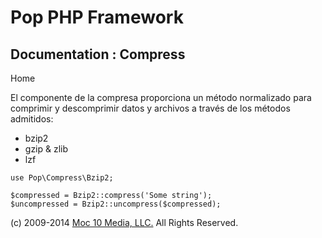Pop PHP Framework
=================

Documentation : Compress
------------------------

Home

El componente de la compresa proporciona un método normalizado para
comprimir y descomprimir datos y archivos a través de los métodos
admitidos:

-   bzip2
-   gzip & zlib
-   lzf

<!-- -->

    use Pop\Compress\Bzip2;

    $compressed = Bzip2::compress('Some string');
    $uncompressed = Bzip2::uncompress($compressed);

\(c) 2009-2014 [Moc 10 Media, LLC.](http://www.moc10media.com) All
Rights Reserved.
